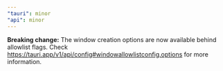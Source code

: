 ```yaml
---
"tauri": minor
"api": minor
---
```


**Breaking change:** The window creation options are now available behind allowlist flags. Check <https://tauri.app/v1/api/config#windowallowlistconfig.options> for more information.
